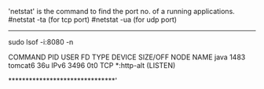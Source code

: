 'netstat' is the command to find the port no. of a running applications. 
#netstat -ta (for tcp port)
#netstat -ua (for udp port)
********************
sudo lsof -i:8080 -n

COMMAND  PID    USER   FD   TYPE DEVICE SIZE/OFF NODE NAME
java    1483 tomcat6   36u  IPv6   3496      0t0  TCP *:http-alt (LISTEN)

*******************************'